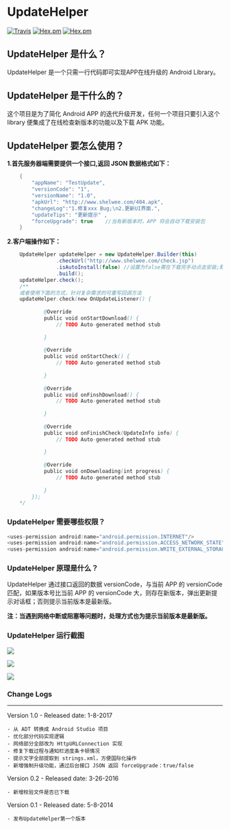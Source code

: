 # UpdateHelper
[![Travis](https://img.shields.io/badge/build-passing-blue.svg)](h) [![Hex.pm](https://img.shields.io/hexpm/l/plug.svg)]() [![Hex.pm](https://img.shields.io/badge/Release-v1.0-blue.svg)]()


## UpdateHelper 是什么？
UpdateHelper 是一个只需一行代码即可实现APP在线升级的 Android Library。
## UpdateHelper 是干什么的？
这个项目是为了简化 Android APP 的迭代升级开发，任何一个项目只要引入这个 library 便集成了在线检查新版本的功能以及下载 APK 功能。
## UpdateHelper 要怎么使用？
**1.首先服务器端需要提供一个接口,返回 JSON 数据格式如下：**
```Java
    {   
        "appName": "TestUpdate", 
        "versionCode": "1", 
        "versionName": "1.0", 
        "apkUrl": "http://www.shelwee.com/404.apk", 
        "changeLog":"1.修复xxx Bug;\n2.更新UI界面.", 
        "updateTips": "更新提示" ,
        "forceUpgrade": true    //当有新版本时，APP 将会自动下载安装包
    }
```   
**2.客户端操作如下：**
```Java
    UpdateHelper updateHelper = new UpdateHelper.Builder(this)
				.checkUrl("http://www.shelwee.com/check.jsp")
				.isAutoInstall(false) //设置为false需在下载完手动点击安装;默认值为true，下载后自动安装。
		        .build();
	updateHelper.check(); 
	/**
	或者使用下面的方式，针对复杂需求的可重写回调方法
	updateHelper.check(new OnUpdateListener() {
			
			@Override
			public void onStartDownload() {
				// TODO Auto-generated method stub
				
			}
			
			@Override
			public void onStartCheck() {
				// TODO Auto-generated method stub
				
			}
			
			@Override
			public void onFinshDownload() {
				// TODO Auto-generated method stub
				
			}
			
			@Override
			public void onFinishCheck(UpdateInfo info) {
				// TODO Auto-generated method stub
				
			}
			
			@Override
			public void onDownloading(int progress) {
				// TODO Auto-generated method stub
				
			}
		});
    */
```
### UpdateHelper 需要哪些权限？
```java
<uses-permission android:name="android.permission.INTERNET"/>
<uses-permission android:name="android.permission.ACCESS_NETWORK_STATE" />
<uses-permission android:name="android.permission.WRITE_EXTERNAL_STORAGE"/>
```
### UpdateHelper 原理是什么？
UpdateHelper 通过接口返回的数据 versionCode，与当前 APP 的 versionCode 匹配，如果版本号比当前 APP 的 versionCode 大，则存在新版本，弹出更新提示对话框；否则提示当前版本是最新版。

**注：当遇到网络中断或阻塞等问题时，处理方式也为提示当前版本是最新版。**
	
### UpdateHelper 运行截图
![](https://github.com/shelwee/ImageStorage/raw/master/UpdateHelper/UpdateDialog.png)

![](https://github.com/shelwee/ImageStorage/raw/master/UpdateHelper/Downloading.png)

![](https://github.com/shelwee/ImageStorage/raw/master/UpdateHelper/Downloaded.png)

### Change Logs
---
Version 1.0 - Released date: 1-8-2017
```
- 从 ADT 转换成 Android Studio 项目
- 优化部分代码实现逻辑
- 网络部分全部改为 HttpURLConnection 实现
- 修复下载过程与通知栏进度条卡顿情况
- 提示文字全部提取到 strings.xml，方便国际化操作
- 新增强制升级功能，通过后台接口 JSON 返回 forceUpgrade：true/false
```
Version 0.2 - Released date: 3-26-2016
```
- 新增校验文件是否已下载
```

Version 0.1 - Released date: 5-8-2014
```
- 发布UpdateHelper第一个版本

```
